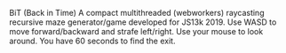 BiT (Back in Time)
A compact multithreaded (webworkers) raycasting recursive maze generator/game developed for JS13k 2019.
Use WASD to move forward/backward and strafe left/right.
Use your mouse to look around.
You have 60 seconds to find the exit.